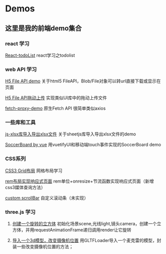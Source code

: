 # Demos
## 这里是我的前端demo集合
### react 学习
[React-todoList](https://liuyuan0071.github.io/Awesome-Frontend-Demos/notePadDemo_byReact/1110_notepad.html) react学习之todolist

### web API 学习

[H5 File API demo](https://liuyuan0071.github.io/Awesome-Frontend-Demos/fileAPI/fileAPI.html) 关于html5 FileAPI，Blob/File对象可以转url直接下载或显示在页面

[H5 File API拖动上传](https://liuyuan0071.github.io/Awesome-Frontend-Demos/fileAPI/file.html) 实现类似UI库中的拖动上传文件

[fetch-proxy-demo](https://liuyuan0071.github.io/Awesome-Frontend-Demos/fetch_proxy_demo/1115_fetch.html) 原生Fetch API 很简单类似axios
              
### 一些库和工具

[js-xlsx库导入导出xlsx文件](https://liuyuan0071.github.io/Awesome-Frontend-Demos/xlsx.html) 关于sheetjs库导入导出xlsx文件的demo

[SoccerBoard by vue](https://liuyuan0071.github.io/Awesome-Frontend-Demos/soccerboard_html/index.html) 用vuetifyUI和移动端touch事件实现的SoccerBoard demo     

### CSS系列

[CSS3 Grid布局](https://liuyuan0071.github.io/Awesome-Frontend-Demos/grid-layout.html) 网格布局学习

[rem布局实现响应式页面](https://liuyuan0071.github.io/Awesome-Frontend-Demos/rem-layout.html) rem单位+onresize+节流函数实现响应式页面（新增css3媒体查询方法）

[custom scrollBar](https://liuyuan0071.github.io/Awesome-Frontend-Demos/CustomScrollbar/CustomScrollbar.html) 自定义滚动条（未实现）

### three.js 学习

1. [创建一个旋转的立方体](https://liuyuan0071.github.io/Awesome-Frontend-Demos/threejs/threejs0719.html) 初始化场景scene,光线light,镜头camera，创建一个立方体，并用requestAnimationFrame递归调用render让它旋转

2. [导入一个3d模型，改变摄像机位置](https://liuyuan0071.github.io/Awesome-Frontend-Demos/threejs/threejs071902.html) 用GLTFLoader导入一个麦克雷的模型，封装一些改变摄像机位置的方法；
